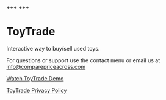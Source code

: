 +++
+++

# ToyTrade 
Interactive way to buy/sell used toys.

For questions or support use the contact menu or email us at info@comparepriceacross.com

[Watch ToyTrade Demo](https://youtu.be/qra6WM_NzlI)

[ToyTrade Privacy Policy](http://comparepriceacross.com/privacy/)

